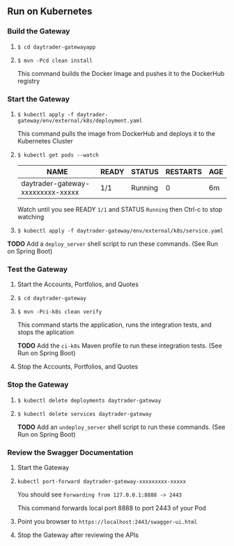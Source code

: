 
## Run on Kubernetes

### Build the Gateway

1.  `$ cd daytrader-gatewayapp`

2.  `$ mvn -Pcd clean install`

    This command builds the Docker Image and pushes it to the DockerHub registry

### Start the Gateway

1.  `$ kubectl apply -f daytrader-gateway/env/external/k8s/deployment.yaml`

    This command pulls the image from DockerHub and deploys it to the Kubernetes Cluster
    
2.  `$ kubectl get pods --watch`
    
    NAME | READY | STATUS | RESTARTS | AGE
    ---- | ----- | ------ | -------- | ---
    daytrader-gateway-xxxxxxxxx-xxxxx | 1/1 | Running | 0 | 6m
    
    Watch until you see READY `1/1` and STATUS `Running` then Ctrl-c to stop watching
    
3.  `$ kubectl apply -f daytrader-gateway/env/external/k8s/service.yaml`

**TODO** Add a `deploy_server` shell script to run these commands. (See Run on Spring Boot)

### Test the Gateway
                    
1.  Start the Accounts, Portfolios, and Quotes

2.  `$ cd daytrader-gateway`

3.  `$ mvn -Pci-k8s clean verify`

    This command starts the application, runs the integration tests, and stops the aplication

    **TODO** Add the `ci-k8s` Maven profile to run these integration tests. (See Run on Spring Boot)

4.  Stop the Accounts, Portfolios, and Quotes
    
### Stop the Gateway

1.  `$ kubectl delete deployments daytrader-gateway`

2.  `$ kubectl delete services daytrader-gateway`

    **TODO** Add an `undeploy_server` shell script to run these commands. (See Run on Spring Boot)

### Review the Swagger Documentation

1.  Start the Gateway

2.  `kubectl port-forward daytrader-gateway-xxxxxxxxx-xxxxx`

    You should see `Forwarding from 127.0.0.1:8888 -> 2443`
    
    This command forwards local port 8888 to port 2443 of your Pod

3.  Point you browser to `https://localhost:2443/swagger-ui.html`

4.  Stop the Gateway after reviewing the APIs



